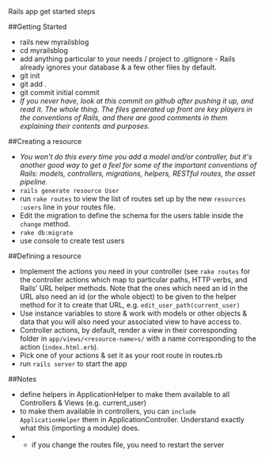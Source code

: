 Rails app get started steps

##Getting Started
- rails new myrailsblog
- cd myrailsblog
- add anything particular to your needs / project to .gitignore - Rails already ignores your database & a few other files by default.
- git init
- git add .
- git commit initial commit
- *If you never have, look at this commit on github after pushing it up, and read it.  The whole thing.  The files generated up front are key players in the conventions of Rails, and there are good comments in them explaining their contents and purposes.* 

##Creating a resource 

- *You won't do this every time you add a model and/or controller, but it's another good way to get a feel for some of the important conventions of Rails:  models, controllers, migrations, helpers, RESTful routes, the asset pipeline.*
- `rails generate resource User`
- run `rake routes` to view the list of routes set up by the new `resources :users` line in your routes file.
- Edit the migration to define the schema for the users table inside the `change` method.
- `rake db:migrate`
- use console to create test users

##Defining a resource
- Implement the actions you need in your controller (see `rake routes` for the controller actions which map to particular paths, HTTP verbs, and Rails' URL helper methods.  Note that the ones which need an id in the URL also need an id (or the whole object) to be given to the helper method for it to create that URL, e.g. `edit_user_path(current_user)`
- Use instance variables to store & work with models or other objects & data that you will also need your associated view to have access to.
- Controller actions, by default, render a view in their corresponding folder in `app/views/<resource-name>s/` with a name corresponding to the action (`index.html.erb`).
- Pick one of your actions & set it as your root route in routes.rb
- run `rails server` to start the app

##Notes
- define helpers in ApplicationHelper to make them available to all Controllers & Views (e.g. current_user)
- to make them available in controllers, you can `include ApplicationHelper` them in ApplicationController.  Understand exactly what this (importing a module) does.
- - if you change the routes file, you need to restart the server

